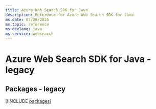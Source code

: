 ```yaml
---
title: Azure Web Search SDK for Java
description: Reference for Azure Web Search SDK for Java
ms.date: 07/28/2025
ms.topic: reference
ms.devlang: java
ms.service: websearch
---
```

# Azure Web Search SDK for Java - legacy
## Packages - legacy
[!INCLUDE [packages](web-search-index.md)]